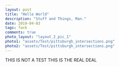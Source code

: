 ```yaml
---
layout: post
title: "Hello World"
description: "Stuff and Things, Man."
date: 2019-04-03
tags: fack
comments: true
photo_layout: "layout_2_pic_1"
photo1: "assets/Test/pittsburgh_intersections.png"
photo2: "assets/Test/pittsburgh_intersections.png"
---
```

THIS IS NOT A TEST THIS IS THE REAL DEAL
